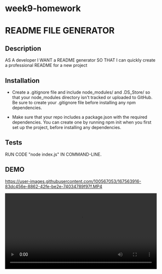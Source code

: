 # week9-homework
# README FILE GENERATOR

## Description

 AS A developer
I WANT a README generator
SO THAT I can quickly create a professional README for a new project

 ## Installation

* Create a .gitignore file and include node_modules/ and .DS_Store/ so that your node_modules directory isn't tracked or uploaded to GitHub. Be sure to create your .gitignore file before installing any npm dependencies.


* Make sure that your repo includes a package.json with the required dependencies. You can create one by running npm init when you first set up the project, before installing any dependencies.

 ## Tests
  
  RUN CODE "node index.js" IN COMMAND-LINE.

 ## DEMO
 
 https://user-images.githubusercontent.com/100567053/167563916-83dc456e-8862-42fe-be2e-74034789f97f.MP4

<video src="demo/demo.MP4" alt="demo.MP4" width="500">